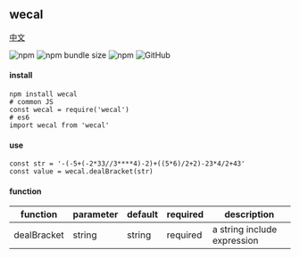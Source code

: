 ## wecal

[中文](https://github.com/ougege/npm_package/blob/master/wecal/README-CN.md '中文')

![npm](https://img.shields.io/npm/v/wecal) ![npm bundle size](https://img.shields.io/bundlephobia/min/wecal) ![npm](https://img.shields.io/npm/dt/wecal) ![GitHub](https://img.shields.io/github/license/ougege/npm_package)

#### install
```SHELL
npm install wecal
# common JS
const wecal = require('wecal')
# es6
import wecal from 'wecal'
```

#### use
```JS
const str = '-(-5+(-2*33//3****4)-2)+((5*6)/2+2)-23*4/2+43'
const value = wecal.dealBracket(str)
```

#### function

function|parameter|default|required|description|
--|--|--|--|--|
dealBracket|string|string|required|a string include expression|